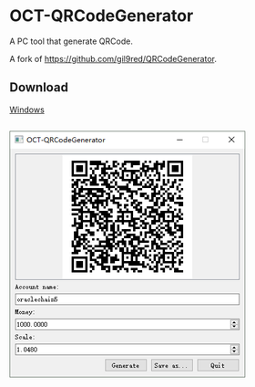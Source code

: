 OCT-QRCodeGenerator
===============

A PC tool that generate QRCode.

A fork of https://github.com/gil9red/QRCodeGenerator.

## Download
[Windows](https://github.com/OracleChain/OCTQRCodeGenerator/releases/download/1.0/OCT-QRCodeGenerator.zip)

##

![](screenshot.png)
